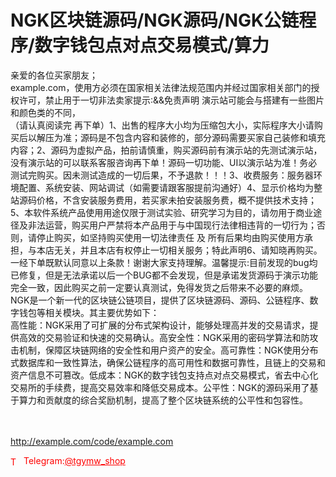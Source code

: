 # NGK区块链源码/NGK源码/NGK公链程序/数字钱包点对点交易模式/算力

亲爱的各位买家朋友；<br>example.com，使用方必须在国家相关法律法规范围内并经过国家相关部门的授权许可，禁止用于一切非法卖家提示:&amp;&amp;免责声明 演示站可能会与搭建有一些图片和颜色类的不同，<br>（请认真阅读完 再下单）1、出售的程序大小均为压缩包大小，实际程序大小请购买后以解压为准；源码是不包含内容和装修的，部分源码需要买家自己装修和填充内容；2、源码为虚拟产品，拍前请慎重，购买源码前有演示站的先测试演示站，没有演示站的可以联系客服咨询再下单！源码一切功能、UI以演示站为准！务必测试完购买。因未测试造成的一切后果，不予退款！！！3、收费服务：服务器环境配置、系统安装、网站调试（如需要请跟客服提前沟通好）4、显示价格均为整站源码价格，不含安装服务费用，若买家未拍安装服务费，概不提供技术支持；5、本软件系统产品使用用途仅限于测试实验、研究学习为目的，请勿用于商业途径及非法运营，购买用户严禁将本产品用于与中国现行法律相违背的一切行为；否则，请停止购买，如坚持购买使用一切法律责任 及 所有后果均由购买使用方承担，与本店无关，并且本店有权停止一切相关服务；特此声明6、请知晓再购买。一经下单既默认同意以上条款！谢谢大家支持理解。温馨提示:目前发现的bug均已修复，但是无法承诺以后一个BUG都不会发现，但是承诺发货源码于演示功能完全一致，因此购买之前一定要认真测试，免得发货之后带来不必要的麻烦。<br>NGK是一个新一代的区块链公链项目，提供了区块链源码、源码、公链程序、数字钱包等相关模块。其主要优势如下：<br>高性能：NGK采用了可扩展的分布式架构设计，能够处理高并发的交易请求，提供高效的交易验证和快速的交易确认。高安全性：NGK采用的密码学算法和防攻击机制，保障区块链网络的安全性和用户资产的安全。高可靠性：NGK使用分布式数据库和一致性算法，确保公链程序的高可用性和数据可靠性，且链上的交易和资产信息不可篡改。低成本：NGK的数字钱包支持点对点交易模式，省去中心化交易所的手续费，提高交易效率和降低交易成本。公平性：NGK的源码采用了基于算力和贡献度的综合奖励机制，提高了整个区块链系统的公平性和包容性。<br><br><br>

http://example.com/code/example.com







<p style="color: red;"><img src="https://cdn-icons-png.flaticon.com/512/2111/2111646.png" alt="Telegram Icon" style="width: 16px; vertical-align: middle; margin-right: 5px;">Telegram:<a href="https://t.me/tgymw_shop" style="color: red;">@tgymw_shop</a></p>
